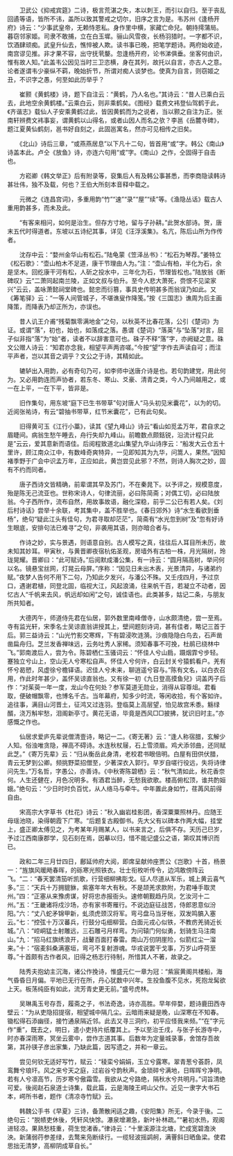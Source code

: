 <!-- { "loadSidebar": true } -->
　　卫武公《抑戒宾筵》二诗，极言荒湛之失，本以刺王，而引以自归。至于丧乱回遹等语，皆所不讳，盖所以致其警戒之切尔，旧序之言为是。韦苏州《逢杨开府》诗云：“少事武皇帝，无赖恃恩私。身作里中横，家藏亡命兒。朝持摴蒲局。暮窃邻家姬。司隶不敢捕，立在白玉墀。骊山风雪夜，长杨羽猎时。一字都不识，饮酒肆顽痴。武皇升仙去，憔悴被人欺。读书事已晚，把笔学题诗。两府始收迹，南宫谬见推。非才果不容，出守抚茕嫠。忽逢杨开府，论书涕俱垂。坐客何由识，惟有故人知。”此盖韦公因见当时三卫恣横，身在其列，故托以自言，亦古人之意。论者遂谓韦少豪纵不羁，晚始折节，所谓对痴人谈梦也。使真为自言，则窃姬之丑，不识字之愚，何至如此历举乎？

　　崔颢《黄鹤楼》诗，题下自注云：“黄鹤，乃人名也。”其诗云：“昔人已乘白云去，此地空余黄鹤楼。”云乘白云，则非乘鹤矣。《图经》载费文袆登仙驾鹤于此，《齐谐志》载仙人子安乘黄鹤过此，皆因黄鹤而为之说者，当以颢之自注为正。张南轩辨费文袆事妄，谓黄鹤以山得名，或者山因人而名之欤？李邕《岳麓寺碑》，题江夏黄仙鹤刻，邕书好自刻之，此固邕寓名，然亦可见相传之旧矣。

　　《北山》诗后三章，“或燕燕居息”以下凡十二句，皆首用“或”字。韩公《南山》诗盖本此。卢仝《放鱼》诗，亦连六句用“或”字。《南山》之作，仝固得于自击也。

　　方崧卿《韩文举正》后有附录等，裒集后人有及韩公事甚悉，而李商隐读韩诗甚壮伟，独不及载，何也？王伯大所刻本音释中载之。

　　元微之《连昌宫词》，多重用韵“竹”“速”“录”“屋”“续”等。《渔隐丛话》载古人重用韵甚多，而未及此。

　　“有客来相问，如何是治生。但存方寸地，留与子孙耕。”此贺水部诗。贺，唐末五代时得道者。东坡以五诗纪其事，详见《汪浮溪集》。名亢，陈后山所为作传者。

　　沈存中云：“婺州金华山有松石。”陆龟蒙《笠泽丛书》：“松石为琴荐。”姜特立《松石歌》：“壶山柏木不足道，康干节理由人为。”注：“壶山有柏，半化为石，余是坚木。回纥康干河有松，人斫之投水中，三年化为石，节理皆松也。”陆放翁《断碑叹》云“二萧同起南兰陵，正如文叔与伯升。至今人悲大萧死，赍恨不见梁家兴”云云，盖咏萧懿祠堂碑也。懿忠而衍篡，事具史传明甚多而翁误乃如此。又《筹笔驿》云：“一等人间管城子，不堪谯叟作降笺。”按《三国志》谯周为后主画降策，而降表乃却正所为，亦误也。

　　昔人讥王介甫“残菊飘零满地金”之句，以秋英不比春花落，公引《楚词》为证。或谓“落”，初也，始也，如落成之落。愚谓《楚词》“落英”与“坠落”对言，屈子似非指“落”为“始”者，读者不以辞害意可也。硃子不释“落”字，亦阙疑之意。硃文公赠人诗云：“知君亦念我，相望平声两咨嗟。”今按“望”字作去声读自可；而注平声者，岂以其音之调乎？文公之于诗，其精如此。

　　辘轳出入用韵，必有奇句乃可，如李师中送唐介诗是也。若句韵建党，用此何为。又必用韵连而声协者，若东冬、寒山、爻豪、清青之类，今人乃间越用之，或一在上平，一在下平，皆非是。

　　旧作集句，用东坡“庭下已生书带草”句对唐人“马头初见米囊花”，以为的切。近阅张祐诗，有云“碧抽书带草，红节米囊花”，已有此句矣。

　　旧得黄可玉《江行小藁》，读其《望九峰山》诗云“看山如觅孟万年，君自求之眉睫间。病翁生愁午睡去，舟行失却九峰山。前瞻数点颇銛锐，沿流计程只此是”云云，爱其意新而语佳。后阅程致道北山集望九华山诗序云：“船发大云仓五十里许，顾江南众江中，有数峰奇爽特异，一见即知其为九华，问篙人，果然。”因知褚季野于广会中识孟万年，正应如此，黄岂尝见此邪？不然，则诗人胸次之妙，固有不约而同者。

　　唐子西诗文皆精确，前辈谓其早及苏门，不在秦晁下。以予评之，规模意度，殆是陈无己流亚也。世称宋诗人，句律流丽，必曰陈简斋；对偶工切，必曰陆放翁。今子西所作，流布自然，用故事故语，融化深稳，前乎二公已有若人矣。《刘后村诗话》尝举十余联，考其集中，盖不胜举也。《春日郊外》诗“水生看欲到垂杨”，绝句“疑此江头有佳句，为君寻取却茫茫”，简斋有“水光忽到树”及“忽有好诗生眼底，安排句法已难寻”之句，非袭用其语，则亦暗合者与。

　　作诗之妙，实与景遇，则语意自别。古人模写之真，往往后人耳目所未历，故未知其妙耳。甲寅秋，与黄晋卿夜宿杭佑圣观，房墙外有古柏一株，月光隔树，玲珑晃耀。晋卿曰：“此可赋诗。”后阅默成潘公集，有一诗云：“圆月隔高树，举问何以名。镜悬宝丝网，灯晃云母屏。”序称：“因见日未出木表，光景清异，与诸弟约赋。”夜梦人告何不用下二句，乃知此夕发兴，与潘公不殊。又壬戌四月，予过京口，遇谢君植，同登北固，临视大江，风起浪涌，往来帆千百，若凝立不动者，因忆古人“千帆来去风，帆远却如闲”之句，诚佳语也。此类甚多，姑记二条，与朋友所共知者。

　　大德丙午，师道侍先君在仙居，郭外数里南峰僧寺，山水颇清绝，尝一至焉。寺有监光轩，宋季名士吴谅直翁讲授其上，壁间题刻诗词，甚有佳者，略记三首于后。郭三益诗云：“山光竹影交寒辉，下有碧浸吹涟漪。沙痕隐隐白鸟去，石声凿凿扁舟归。芝兰发香禅味远，云务吐秀人家稀。须知春事不可挽，杜鹃已绕林中飞。”郭南渡后人，尝为令。陈碧栖仁玉骚词云：“怀佳人兮山扃，蹑烟霏兮步轻。蹇独立兮山上，空山无人兮寒松自声。怀佳人兮何许，白云封关兮猿鹤看户。羌有怀兮曷愬，风虚徐兮檐铎语。迟佳人兮未来，聊逍遥兮容与。”陈有文名，以白衣召用，作此时年甚少，盖怀吴谅直翁也。又有徐一初《九日登高摸鱼兒》词盖丙子后作：“对茱萸一年一度，龙山今在何处？参军莫道无勋业，消得从容尊俎。君看取，便破帽飘零，也博名千古。当年幕府，知多少时流，等闲收拾，有个客如许。追往事，满目山河晋土，征鸿又过连羽。登临莫上高层望，怕见故宫禾黍。觞绿醑，浇万斛牢愁，泪阁新亭寸。黄花无语，毕竟是西风□□披拂，犹识旧时主。”亦感慨之作也。

　　仙居求爱庐先辈说僧清壹诗，略记一二。《寄无著》云：“逢人称宿腊，玄解少人知。俗浊唯贪隐，禅高不碍诗。水连秋杖屦，石上雪须眉。鸡犬添邻曲，还同赋此芝。”《寄万先辈》云：“归从衡岳此身清，老校君书眼倍明。白屋有田供伏腊，青云无梦到公卿。频挑野菜招僧至，少著深衣入郭行。早岁自嗟行役远，失将诗律问先生。”万名哲，字愚公，亦善诗。《中秋寄陈碧栖》云：“秋气清如此，秋花香奈何。人生还健在，月色况明多。有酒君当醉，无愁我欲歌。楼高俯松顶，谁共酌姮娥。”绝句云：“少日时时负百忧，从人络马与牵牛。中年置此身如竹，荏苒风前得自由。

　　宋高宗大字草书《杜花》诗云：”秋入幽岩桂影团，香深粟粟照林丹。应随王母瑶池晓，染得朝霞下广寒。“后题复古殿御书。先大父有以碑本作两大幅，挂堂上，盛正卿太傅见之，为考某年月赐某人，以书来言之，后俱不存。天历己巳岁，予过江西南康郡学，见石刻在焉，因摹以归，惜不能记盛公之语，第叹其博识而已。

　　政和二年三月廿四日，鄜延帅府大阅，即席呈献帅座贾公《岂歌》十首，杨景一：”旌旗风暖飏春晖，的砾寒光照铁衣。壮士衔枚听传令，边鸿敢傍阵云飞。“二：“春天罢清笳听凯歌，行营细柳拂彫戈。征人尽道从军乐，城上黄云喜气多。”三：“天兵十万拥貔貅，紫塞年年大有秋。不是颉羌求款附，为君唾手取灵州。”四：“正塞从来豫虏谋，好将忠赤报衙头。速修朝觐趋丹凤，乞汝河十二州。”五：“王畿诸将戍沙场，亦有家书寄雁行。不说边庭征战苦，侍郎恩意似汾阳。”六：“丈八蛇矛锦甲新，虬须虎颈汉将军。弯弓盘马当牙帐，双发鸣髇入塞云。”七：“控弦十万汉蕃兵，行鼓分屯细柳营。白面元戎心似铁，不教疠羌骑近长城。”八：“崆峒猛士射雕远，三石雕弓月样弯。为问辕门何似勇，划骑生马注南山。”九：“招马红旗绣浪开，战鼙百面打春雷。南山万仞阴崖险，似箭红尘一溜来。”十：“宿麦斜桑满塞垣，弯弓不复射游魂。华戎说罢干戈事，万岁山呼荷至尊。”十首颇有古作者风，旧得之杨志行待制，所惜其人不著，故录之。

　　陆秀夫抱幼主沉海，诸公作挽诗，惟盛元仁一章为冠：“紫宸黄阁共楼船，海气昏昏日月偏。平地已无行在所，丹心犹数中兴年。生投鱼腹不见水，死抱龙髯欲上天。板荡纯臣有如此，流芳青史更无前。”盛号虎林。

　　吴琳禹玉号存吾，履斋之子，书法奇逸，诗亦高胜。早年倅婺，题诗鹿田西寺壁云：“为从吏隐招提宿，相望城中隔几尘。云暗雨来疑是晚，山深寒在不知春。锄松得石添幽径，接竹通泉隔近邻。此去又寻三洞约，初平应怪我来频。”“在”字元作“重”，既去之，明日，遣小吏持片纸覆其上。予以至治壬戌，与张子长游寺中，时亦春深雨寒，冥坐云雾中，尝作志道其事。后数年为定量城录事，舍馆存吾故第，其孙锳子彦出家集，乃缺此篇，因写遗之，并和一章云。

　　尝见何钦无适好写竹，赋云：“稜栾兮娟娟，玉立兮露寒。翠青葱兮荟蔚，凤鸾舞兮琅玕。风之来兮天之庭，过岩谷兮韵秋声。金琐碎兮满地，日晖晖兮净明。若有人兮凛高节，历岁寒兮傲霜雪。我欲从之兮路绝，隔秋水兮共明月。”词旨清绝可爱。後阅赵石泉道士诗集，载此篇，云是海陵王崿山父作。近见一隶字大书石本，崿所书者，题作《清凉寺竹赋》云。

　　韩魏公手书《早夏》三诗，备萧散闲适之趣，《安阳集》所无，今录于後。二绝句云：“脱帻吏休後，凭轩风快馀。瀑泉增濑急，新叶补林疏。”“暑初水热，观阁进轻凉。果熟愁枝重，荷生觉渚香。”律诗云：“十里溪源注北塘，贮成宽碧澹泱泱。新蒲弱荇参差绿，去鹜来凫断续行。一缆轻波摇鹢舸，满罾斜日晒鱼梁。使君思拙无清梦，高柳阴成草自长。”

